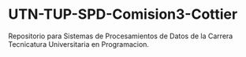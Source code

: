 # UTN-TUP-SPD-Comision3-Cottier
Repositorio para Sistemas de Procesamientos de Datos de la Carrera Tecnicatura Universitaria en Programacion.
